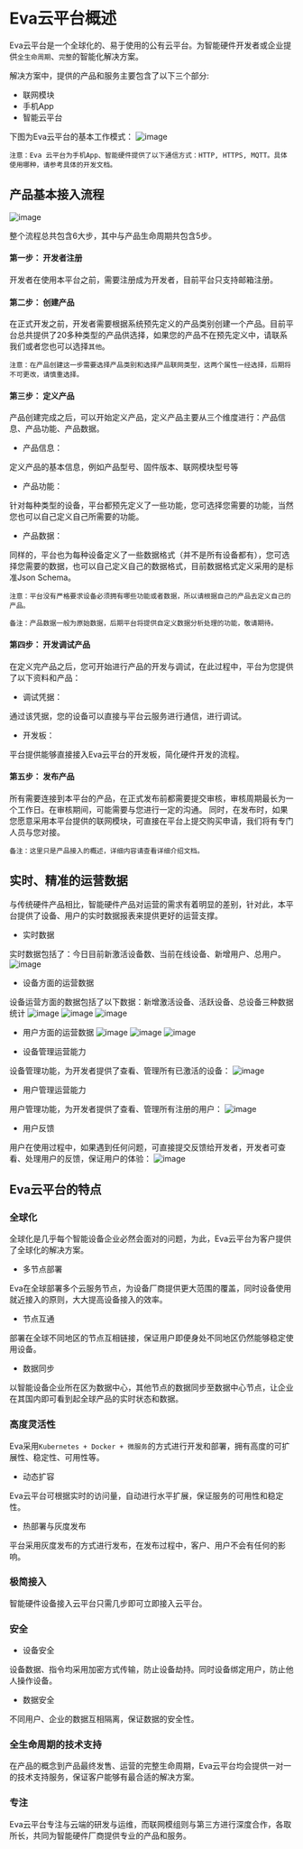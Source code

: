 # Eva云平台概述

Eva云平台是一个全球化的、易于使用的公有云平台。为智能硬件开发者或企业提供`全生命周期`、`完整`的智能化解决方案。

解决方案中，提供的产品和服务主要包含了以下三个部分:
- 联网模块
- 手机App
- 智能云平台

下图为Eva云平台的基本工作模式：
![image](https://raw.githubusercontent.com/umasuo/eva-cloud/master/docs/res/basic_structure.png)

`注意：Eva 云平台为手机App、智能硬件提供了以下通信方式：HTTP, HTTPS, MQTT。具体使用哪种，请参考具体的开发文档。`

## 产品基本接入流程
![image](https://raw.githubusercontent.com/umasuo/eva-cloud/master/docs/res/basic_flow.png)

整个流程总共包含6大步，其中与产品生命周期共包含5步。
#### 第一步： 开发者注册
开发者在使用本平台之前，需要注册成为开发者，目前平台只支持邮箱注册。
#### 第二步： 创建产品
在正式开发之前，开发者需要根据系统预先定义的产品类别创建一个产品。目前平台总共提供了20多种类型的产品供选择，如果您的产品不在预先定义中，请联系我们或者您也可以选择`其他`。

`注意：在产品创建这一步需要选择产品类别和选择产品联网类型，这两个属性一经选择，后期将不可更改，请慎重选择。`
#### 第三步： 定义产品
产品创建完成之后，可以开始定义产品，定义产品主要从三个维度进行：产品信息、产品功能、产品数据。
- 产品信息： 

定义产品的基本信息，例如产品型号、固件版本、联网模块型号等

- 产品功能：

针对每种类型的设备，平台都预先定义了一些功能，您可选择您需要的功能，当然您也可以自己定义自己所需要的功能。

- 产品数据：

同样的，平台也为每种设备定义了一些数据格式（并不是所有设备都有），您可选择您需要的数据，也可以自己定义自己的数据格式，目前数据格式定义采用的是标准Json Schema。

`注意：平台没有严格要求设备必须拥有哪些功能或者数据，所以请根据自己的产品去定义自己的产品。`

`备注：产品数据一般为原始数据，后期平台将提供自定义数据分析处理的功能，敬请期待。`

#### 第四步： 开发调试产品
在定义完产品之后，您可开始进行产品的开发与调试，在此过程中，平台为您提供了以下资料和产品：
- 调试凭据：

通过该凭据，您的设备可以直接与平台云服务进行通信，进行调试。

- 开发板：

平台提供能够直接接入Eva云平台的开发板，简化硬件开发的流程。

#### 第五步： 发布产品
所有需要连接到本平台的产品，在正式发布前都需要提交审核，审核周期最长为一个工作日。在审核期间，可能需要与您进行一定的沟通。
同时，在发布时，如果您愿意采用本平台提供的联网模块，可直接在平台上提交购买申请，我们将有专门人员与您对接。

`备注：这里只是产品接入的概述，详细内容请查看详细介绍文档。`

## 实时、精准的运营数据
与传统硬件产品相比，智能硬件产品对运营的需求有着明显的差别，针对此，本平台提供了设备、用户的实时数据报表来提供更好的运营支撑。

- 实时数据

实时数据包括了：今日目前新激活设备数、当前在线设备、新增用户、总用户。
![image](https://raw.githubusercontent.com/umasuo/eva-cloud/master/docs/res/report_realtime.png)

- 设备方面的运营数据

设备运营方面的数据包括了以下数据：新增激活设备、活跃设备、总设备三种数据统计
![image](https://raw.githubusercontent.com/umasuo/eva-cloud/master/docs/res/report_increase_device.png)
![image](https://raw.githubusercontent.com/umasuo/eva-cloud/master/docs/res/report_activity_device.png)
![image](https://raw.githubusercontent.com/umasuo/eva-cloud/master/docs/res/report_total_device.png)

- 用户方面的运营数据
![image](https://raw.githubusercontent.com/umasuo/eva-cloud/master/docs/res/report_increase_user.png)
![image](https://raw.githubusercontent.com/umasuo/eva-cloud/master/docs/res/report_activity_user.png)
![image](https://raw.githubusercontent.com/umasuo/eva-cloud/master/docs/res/report_total_user.png)

- 设备管理运营能力

设备管理功能，为开发者提供了查看、管理所有已激活的设备：
![image](https://raw.githubusercontent.com/umasuo/eva-cloud/master/docs/res/device_manager.png)

- 用户管理运营能力

用户管理功能，为开发者提供了查看、管理所有注册的用户：
![image](https://raw.githubusercontent.com/umasuo/eva-cloud/master/docs/res/user_manager.png)

- 用户反馈

用户在使用过程中，如果遇到任何问题，可直接提交反馈给开发者，开发者可查看、处理用户的反馈，保证用户的体验：
![image](https://raw.githubusercontent.com/umasuo/eva-cloud/master/docs/res/feedback.png)

## Eva云平台的特点

### 全球化
全球化是几乎每个智能设备企业必然会面对的问题，为此，Eva云平台为客户提供了全球化的解决方案。
- 多节点部署

Eva在全球部署多个云服务节点，为设备厂商提供更大范围的覆盖，同时设备使用就近接入的原则，大大提高设备接入的效率。

- 节点互通

部署在全球不同地区的节点互相链接，保证用户即便身处不同地区仍然能够稳定使用设备。

- 数据同步

以智能设备企业所在区为数据中心，其他节点的数据同步至数据中心节点，让企业在其国内即可看到起全球产品的实时状态和数据。

### 高度灵活性
Eva采用`Kubernetes + Docker + 微服务`的方式进行开发和部署，拥有高度的可扩展性、稳定性、可用性等。
- 动态扩容

Eva云平台可根据实时的访问量，自动进行水平扩展，保证服务的可用性和稳定性。

- 热部署与灰度发布

平台采用灰度发布的方式进行发布，在发布过程中，客户、用户不会有任何的影响。

### 极简接入
智能硬件设备接入云平台只需几步即可立即接入云平台。

### 安全
- 设备安全

设备数据、指令均采用加密方式传输，防止设备劫持。同时设备绑定用户，防止他人操作设备。

- 数据安全

不同用户、企业的数据互相隔离，保证数据的安全性。

### 全生命周期的技术支持
在产品的概念到产品最终发售、运营的完整生命周期，Eva云平台均会提供一对一的技术支持服务，保证客户能够有最合适的解决方案。

### 专注
Eva云平台专注与云端的研发与运维，而联网模组则与第三方进行深度合作，各取所长，共同为智能硬件厂商提供专业的产品和服务。